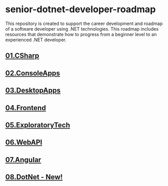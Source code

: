 # senior-dotnet-developer-roadmap
This repository is created to support the career development and roadmap of a software developer using .NET technologies. This roadmap includes resources that demonstrate how to progress from a beginner level to an experienced .NET developer.

## [01.CSharp](https://github.com/mfurkanayhan/senior-dotnet-developer-roadmap/tree/main/01.CSharp)

## [02.ConsoleApps](https://github.com/mfurkanayhan/senior-dotnet-developer-roadmap/tree/main/02.ConsoleApps)

## [03.DesktopApps](https://github.com/mfurkanayhan/senior-dotnet-developer-roadmap/tree/main/03.DesktopApps)

## [04.Frontend](https://github.com/mfurkanayhan/senior-dotnet-developer-roadmap/tree/main/04.Frontend)

## [05.ExploratoryTech](https://github.com/mfurkanayhan/senior-dotnet-developer-roadmap/tree/main/05.ExploratoryTech)

## [06.WebAPI](https://github.com/mfurkanayhan/senior-dotnet-developer-roadmap/tree/main/06.WebAPI)

## [07.Angular](https://github.com/mfurkanayhan/senior-dotnet-developer-roadmap/tree/main/07.Angular)

## [08.DotNet - **New!**](https://github.com/mfurkanayhan/senior-dotnet-developer-roadmap/tree/main/08.DotNet)
